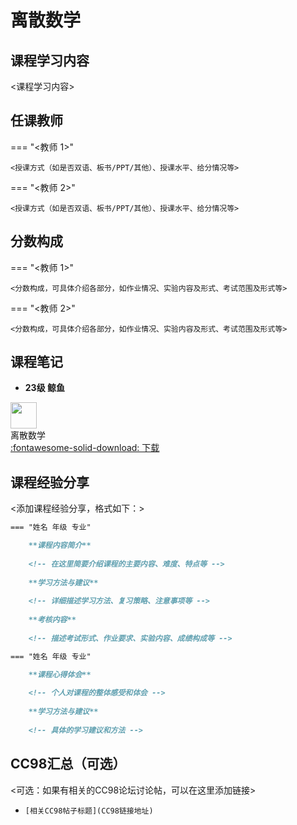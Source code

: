 # 离散数学


## 课程学习内容

<课程学习内容>


## 任课教师

=== "<教师 1>"

    <授课方式（如是否双语、板书/PPT/其他）、授课水平、给分情况等>

=== "<教师 2>"

    <授课方式（如是否双语、板书/PPT/其他）、授课水平、给分情况等>


## 分数构成

=== "<教师 1>"

    <分数构成，可具体介绍各部分，如作业情况、实验内容及形式、考试范围及形式等>

=== "<教师 2>"

    <分数构成，可具体介绍各部分，如作业情况、实验内容及形式、考试范围及形式等>



## 课程笔记

* **23级 鲸鱼**


<div class="card file-block" markdown="1">
<div class="file-icon"><img src="/assets/images/xmind.svg" style="height: 3em;"></div>
<div class="file-body">
<div class="file-title">离散数学</div>
<div class="file-meta"></div>
</div>
<a class="down-button" target="_blank" href="http://file.eestudy-place.com/files/files/专业必修课/电子信息工程/离散数学/离散数学思维导图.zip" markdown="1">:fontawesome-solid-download: 下载</a>
</div>

## 课程经验分享

<添加课程经验分享，格式如下：>
```markdown
=== "姓名 年级 专业"

    **课程内容简介**
    
    <!-- 在这里简要介绍课程的主要内容、难度、特点等 -->
    
    **学习方法与建议**
    
    <!-- 详细描述学习方法、复习策略、注意事项等 -->
    
    **考核内容**
    
    <!-- 描述考试形式、作业要求、实验内容、成绩构成等 -->

=== "姓名 年级 专业"

    **课程心得体会**
    
    <!-- 个人对课程的整体感受和体会 -->
    
    **学习方法与建议**
    
    <!-- 具体的学习建议和方法 -->
```


## CC98汇总（可选）
<可选：如果有相关的CC98论坛讨论帖，可以在这里添加链接>
* `[相关CC98帖子标题](CC98链接地址)`